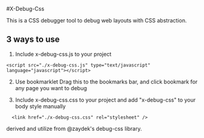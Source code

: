 #X-Debug-Css

This is a CSS debugger tool to debug web layouts with CSS abstraction.

## 3 ways to use

  1. Include x-debug-css.js to your project
  ~~~
  <script src="./x-debug-css.js" type="text/javascript" language="javascript"></script>
  ~~~

  2. Use bookmarklet
    Drag this to the bookmarks bar, and click bookmark for any page you want to debug



  3. Include x-debug-css.css to your project and add "x-debug-css" to your body style manually
  ```
    <link href="./x-debug-css.css" rel="stylesheet" />
  ```



derived and utilize from @zaydek's debug-css library.
